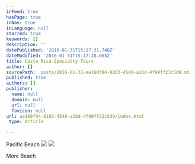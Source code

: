 ```yaml
---
inFeed: true
hasPage: true
inNav: true
inLanguage: null
starred: true
keywords: []
description: ''
datePublished: '2016-01-31T15:17:31.748Z'
dateModified: '2016-01-31T15:17:28.065Z'
title: Costa Rica Specialty Tours
author: []
sourcePath: _posts/2016-01-31-ae168f94-8103-4540-a1bd-4f99ff23c5d9.md
published: true
authors: []
publisher:
  name: null
  domain: null
  url: null
  favicon: null
url: ae168f94-8103-4540-a1bd-4f99ff23c5d9/index.html
_type: Article

---
```

Pacific Beach
![](https://the-grid-user-content.s3-us-west-2.amazonaws.com/c1d16486-342b-4837-8f01-fd480731abc1.jpg)
![](https://the-grid-user-content.s3-us-west-2.amazonaws.com/a1ea39b2-3189-413a-88d5-206abc108fd8.jpg)

More Beach